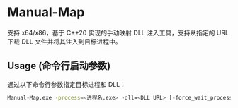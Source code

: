 # Manual-Map

支持 x64/x86，基于 C++20 实现的手动映射 DLL 注入工具，支持从指定的 URL 下载 DLL 文件并将其注入到目标进程中。

## Usage (命令行启动参数)

通过以下命令行参数指定目标进程和 DLL：

```bash
Manual-Map.exe -process=<进程名.exe> -dll=<DLL URL> [-force_wait_process_start=<true|false>]
```

